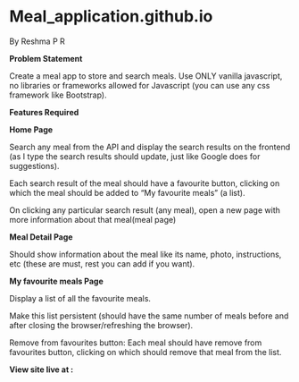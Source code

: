 # Meal_application.github.io


By Reshma P R

**Problem Statement**

Create a meal app to store and search meals. Use ONLY vanilla javascript, no libraries or frameworks allowed for Javascript (you can use any css framework like Bootstrap).


**Features Required**

**Home Page**

Search any meal from the API and display the search results on the frontend (as I type the search results should update, just like Google does for suggestions).


Each search result of the meal should have a favourite button, clicking on which the meal should be added to “My favourite meals” (a list).


On clicking any particular search result (any meal), open a new page with more information about that meal(meal page)


**Meal Detail Page**

Should show information about the meal like its name, photo, instructions, etc (these are must, rest you can add if you want).


**My favourite meals Page**

Display a list of all the favourite meals.


Make this list persistent (should have the same number of meals before and after closing the browser/refreshing the browser).


Remove from favourites button: Each meal should have remove from favourites button, clicking on which should remove that meal from the list.


**View site live at :**
